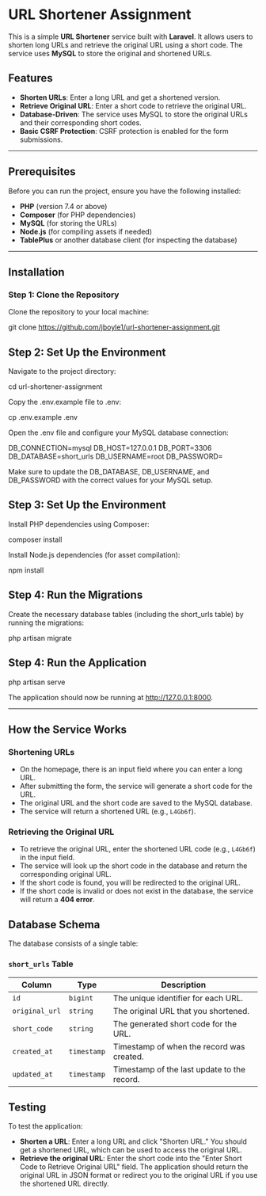 # URL Shortener Assignment

This is a simple **URL Shortener** service built with **Laravel**. It allows users to shorten long URLs and retrieve the original URL using a short code. The service uses **MySQL** to store the original and shortened URLs.

## Features

- **Shorten URLs**: Enter a long URL and get a shortened version.
- **Retrieve Original URL**: Enter a short code to retrieve the original URL.
- **Database-Driven**: The service uses MySQL to store the original URLs and their corresponding short codes.
- **Basic CSRF Protection**: CSRF protection is enabled for the form submissions.

---

## **Prerequisites**

Before you can run the project, ensure you have the following installed:

- **PHP** (version 7.4 or above)
- **Composer** (for PHP dependencies)
- **MySQL** (for storing the URLs)
- **Node.js** (for compiling assets if needed)
- **TablePlus** or another database client (for inspecting the database)

---

## **Installation**

### **Step 1: Clone the Repository**

Clone the repository to your local machine:

git clone https://github.com/jboyle1/url-shortener-assignment.git

## **Step 2: Set Up the Environment**

Navigate to the project directory:

cd url-shortener-assignment

Copy the .env.example file to .env:

cp .env.example .env

Open the .env file and configure your MySQL database connection:

DB_CONNECTION=mysql
DB_HOST=127.0.0.1
DB_PORT=3306
DB_DATABASE=short_urls
DB_USERNAME=root
DB_PASSWORD=

Make sure to update the DB_DATABASE, DB_USERNAME, and DB_PASSWORD with the correct values for your MySQL setup.

## **Step 3: Set Up the Environment**

Install PHP dependencies using Composer:

composer install

Install Node.js dependencies (for asset compilation):

npm install

## **Step 4: Run the Migrations**

Create the necessary database tables (including the short_urls table) by running the migrations:

php artisan migrate

## **Step 4: Run the Application**

php artisan serve

The application should now be running at http://127.0.0.1:8000.

---

## How the Service Works

### Shortening URLs
- On the homepage, there is an input field where you can enter a long URL.
- After submitting the form, the service will generate a short code for the URL.
- The original URL and the short code are saved to the MySQL database.
- The service will return a shortened URL (e.g., `L4Gb6f`).

### Retrieving the Original URL
- To retrieve the original URL, enter the shortened URL code (e.g., `L4Gb6f`) in the input field.
- The service will look up the short code in the database and return the corresponding original URL.
- If the short code is found, you will be redirected to the original URL.
- If the short code is invalid or does not exist in the database, the service will return a **404 error**.

## Database Schema
The database consists of a single table:

### `short_urls` Table

| Column         | Type        | Description                                    |
|----------------|-------------|------------------------------------------------|
| `id`           | `bigint`    | The unique identifier for each URL.            |
| `original_url` | `string`    | The original URL that you shortened.           |
| `short_code`   | `string`    | The generated short code for the URL.          |
| `created_at`   | `timestamp` | Timestamp of when the record was created.      |
| `updated_at`   | `timestamp` | Timestamp of the last update to the record.    |

## Testing
To test the application:

- **Shorten a URL**: Enter a long URL and click "Shorten URL." You should get a shortened URL, which can be used to access the original URL.
- **Retrieve the original URL**: Enter the short code into the "Enter Short Code to Retrieve Original URL" field. The application should return the original URL in JSON format or redirect you to the original URL if you use the shortened URL directly.



